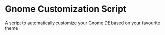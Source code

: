 # Gnome Customization Script
A script to automatically customize your Gnome DE based on your favourite theme

